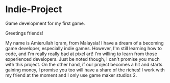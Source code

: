 # Indie-Project
Game development for my first game.

Greetings friends!

My name is Amierullah Iqram, from Malaysia! I have a dream of a becoming game developer, especially indie games. However, I'm still learning how to code, and I'm really really bad at pixel art! I'm willing to learn from those experienced developers. Just be noted though, I can't promise you much with this project. On the other hand, if our project becomes a hit and starts gaining money, I promise you too will have a share of the riches! I work with my friend at the moment and I only use game maker studios 2. 
